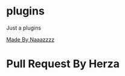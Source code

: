 # plugins
Just a plugins

<a href="https://github
com/AnandaGTPS">Made By Naaazzzz</a>
<h1>Pull Request By Herza</h1>


